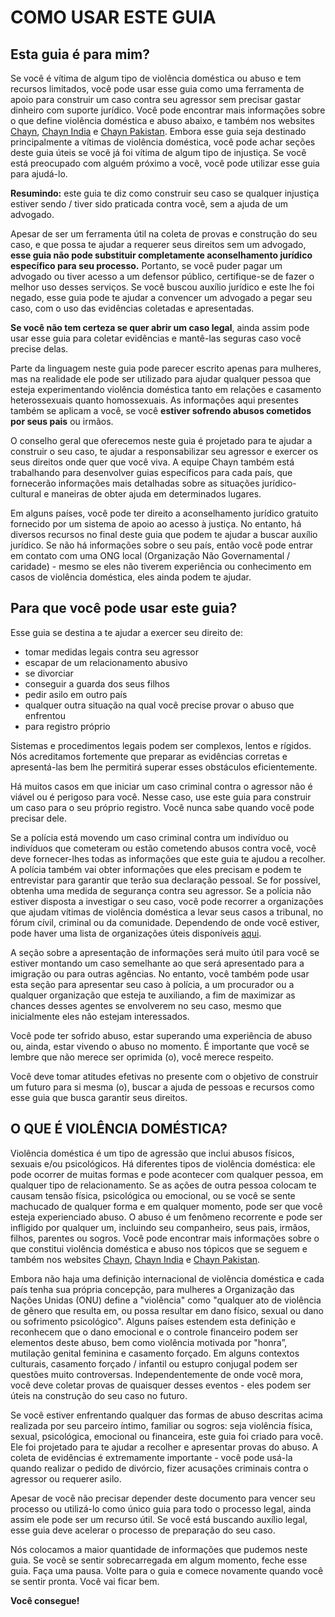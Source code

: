 <h1>COMO USAR ESTE GUIA</h1>
<h2>Esta guia é para mim?</h2>
<p>Se você é vítima de algum tipo de violência doméstica ou abuso e tem recursos limitados, você pode usar esse guia como uma ferramenta de apoio para construir um caso contra seu agressor sem precisar gastar dinheiro com suporte jurídico.
Você pode encontrar mais informações sobre o que define violência doméstica e abuso abaixo, e também nos websites <a href="http://chayn.co/" alt="chayn wesbite">Chayn</a>, <a href="http://chaynindia.com/" alt="website">Chayn India</a> e <a href="http://chaynpakistan.org/" alt="website">Chayn Pakistan</a>. 
Embora esse guia seja destinado principalmente a vítimas de violência doméstica, você pode achar seções deste guia úteis se você já foi vítima de algum tipo de injustiça. Se você está preocupado com alguém próximo a você, você pode utilizar esse guia para ajudá-lo.</p>
<p><strong>Resumindo:</strong> este guia te diz como construir seu caso se qualquer injustiça estiver sendo / tiver sido praticada contra você, sem a ajuda de um advogado.</p>
<p>Apesar de ser um ferramenta útil na coleta de provas e construção do seu caso, e que possa te ajudar a requerer seus direitos sem um advogado, <strong>esse guia não pode substituir completamente aconselhamento jurídico específico para seu processo.</strong> Portanto, se você puder pagar um advogado ou tiver acesso a um defensor público,  certifique-se de fazer o melhor uso desses serviços. Se você buscou auxílio jurídico e este lhe foi negado, esse guia pode te ajudar a convencer um advogado a pegar seu caso, com o uso das evidências coletadas e apresentadas.</p>
<p><strong>Se você não tem certeza se quer abrir um caso legal</strong>, ainda assim pode usar esse guia para coletar evidências e mantê-las seguras caso você precise delas.</p>
<p>Parte da linguagem neste guia pode parecer escrito apenas para mulheres, mas na realidade ele pode ser utilizado para ajudar qualquer pessoa  que esteja experimentando violência doméstica tanto em relações e casamento heterossexuais quanto homossexuais. As informações aqui presentes também se aplicam a você, se você <strong>estiver sofrendo abusos cometidos por seus pais</strong> ou irmãos.</p>
<p>O conselho geral que oferecemos neste guia é projetado para te ajudar a construir o seu caso, te ajudar a responsabilizar seu agressor e exercer os seus direitos onde quer que você viva. A equipe Chayn também está trabalhando para desenvolver guias específicos para cada país, que fornecerão informações mais detalhadas sobre  as situações jurídico-cultural e maneiras de obter ajuda em determinados lugares.</p>
<p>Em alguns países, você pode ter direito a aconselhamento jurídico gratuito fornecido por um sistema de apoio ao acesso à justiça. No entanto, há diversos recursos no final deste guia que podem te ajudar a buscar auxílio jurídico. Se não há informações sobre o seu país, então você pode entrar em contato com uma ONG local (Organização Não Governamental / caridade) - mesmo se eles não tiverem experiência ou conhecimento em casos de violência doméstica, eles ainda podem te ajudar.</p>
<h2>Para que você pode usar este guia?</h2>
<p>Esse guia se destina a te ajudar a exercer seu direito de:</p>
<ul>
    <li>tomar medidas legais contra seu agressor</li>
    <li>escapar de um relacionamento abusivo</li>
    <li>se divorciar</li>
    <li>conseguir a guarda dos seus filhos</li>
    <li>pedir asilo em outro país</li>
    <li>qualquer outra situação na qual você precise provar o abuso que enfrentou</li>
    <li>para registro próprio</li>
</ul>
<p>Sistemas e procedimentos legais podem ser complexos, lentos e rígidos. Nós acreditamos fortemente que preparar as evidências corretas e apresentá-las bem lhe permitirá superar esses obstáculos eficientemente.</p>
<p>Há muitos casos em que iniciar um caso criminal contra o agressor não é viável ou é perigoso para você. Nesse caso, use este guia para construir um caso para o seu próprio registro. Você nunca sabe quando você pode precisar dele.</p>
<p>Se a polícia está movendo um caso criminal contra um indivíduo ou indivíduos que cometeram ou estão cometendo abusos contra você, você deve fornecer-lhes todas as informações que este guia te ajudou a recolher. A polícia também vai obter informações que eles precisam e podem te entrevistar para garantir que terão sua declaração pessoal. Se for possível, obtenha uma medida de segurança contra seu agressor. Se a polícia não estiver disposta a investigar o seu caso, você pode recorrer a organizações que ajudam vítimas de violência doméstica a levar seus casos a tribunal, no fórum cívil, criminal ou da comunidade. Dependendo de onde você estiver, pode haver uma lista de organizações úteis disponíveis <a href="http://chayn.co/" alt="chayn website">aqui</a>.
<p>A seção sobre a apresentação de informações será muito útil para você se estiver montando um caso semelhante ao que será apresentado para a imigração ou para outras agências. No entanto, você também pode usar esta seção para apresentar seu caso à polícia, a um procurador ou a qualquer organização que esteja te auxiliando, a fim de maximizar as chances desses agentes se envolverem no seu caso, mesmo que inicialmente eles não estejam interessados.</p>
<p>Você pode ter sofrido abuso, estar superando uma experiência de abuso ou, ainda, estar vivendo o abuso no momento. É importante que você se lembre que não merece ser oprimida (o), você merece respeito.</p>
<p>Você deve tomar atitudes efetivas no presente com o objetivo de construir um futuro para si mesma (o), buscar a ajuda de pessoas e recursos como esse guia que busca garantir seus direitos.</p>
<h2>O QUE É VIOLÊNCIA DOMÉSTICA?</h2>
<p>Violência doméstica é um tipo de agressão que inclui abusos físicos, sexuais e/ou psicológicos. Há diferentes tipos de violência doméstica: ele pode ocorrer de muitas formas e pode acontecer com qualquer pessoa, em qualquer tipo de relacionamento. Se as ações de outra pessoa colocam te causam tensão física, psicológica ou emocional, ou se você se sente machucado de qualquer forma e em qualquer momento, pode ser que você esteja experienciado abuso. O abuso é um fenômeno recorrente e pode ser infligido por qualquer um, incluindo seu companheiro, seus pais, irmãos, filhos, parentes ou sogros. Você pode encontrar mais informações sobre o que constitui violência doméstica e abuso nos tópicos que se seguem e também nos websites <a href="http://chayn.co/" alt="chayn wesbite">Chayn</a>, <a href="http://chaynindia.com/" alt="website">Chayn India</a> e <a href="http://chaynpakistan.org/" alt="website">Chayn Pakistan</a>.</p>
<p>Embora não haja uma definição internacional de violência doméstica e cada país tenha sua própria concepção, para mulheres a Organização das Nações Unidas (ONU) define a "violência" como "qualquer ato de violência de gênero que resulta em, ou possa resultar em dano físico, sexual ou dano ou sofrimento psicológico". Alguns países estendem esta definição e reconhecem que o dano emocional e o controle financeiro podem ser elementos deste abuso, bem como violência motivada por "honra”, mutilação genital feminina e casamento forçado. Em alguns contextos culturais, casamento forçado / infantil ou estupro conjugal podem ser questões muito controversas. Independentemente de onde você mora, você deve coletar provas de quaisquer desses eventos - eles podem ser úteis na construção do seu caso no futuro.</p>
<p>Se você estiver enfrentando qualquer das formas de abuso descritas acima realizada por seu parceiro íntimo, familiar ou sogros: seja violência física, sexual, psicológica, emocional ou financeira, este guia foi criado para você. Ele foi projetado para te ajudar a recolher e apresentar provas do abuso. A coleta de evidências é extremamente importante - você pode usá-la quando realizar o pedido de divórcio, fizer acusações criminais contra o agressor ou requerer asilo.</p>
<p>Apesar de você não precisar depender deste documento para vencer seu processo ou utilizá-lo como único guia para todo o processo legal, ainda assim ele pode ser um recurso útil. Se você está buscando auxílio legal, esse guia deve acelerar o processo de preparação do seu caso.</p>
<p>Nós colocamos a maior quantidade de informações que pudemos neste guia. Se você se sentir sobrecarregada em algum momento, feche esse guia. Faça uma pausa. Volte para o guia e comece novamente quando você se sentir pronta. Você vai ficar bem.</p>
<p><strong>Você consegue!</strong></p>
